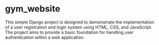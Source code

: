 # gym_website
This simple Django project is designed to demonstrate the implementation of a user registration and login system using HTML, CSS, and JavaScript. The project aims to provide a basic foundation for handling user authentication within a web application.
